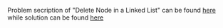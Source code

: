 Problem secription of "Delete Node in a Linked List" can be found [here](https://leetcode.com/problems/delete-node-in-a-linked-list/) while solution can be found [here](https://github.com/aurimas13/Solutions-To-Problems/blob/main/LeetCode/Python%20Solutions/Delete%20Node%20in%20a%20Linked%20List/delete.py)

